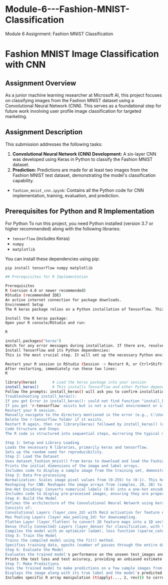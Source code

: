 # Module-6---Fashion-MNIST-Classification
Module 6 Assignment: Fashion MNIST Classification

# Fashion MNIST Image Classification with CNN

## Assignment Overview

As a junior machine learning researcher at Microsoft AI, this project focuses on classifying images from the Fashion MNIST dataset using a Convolutional Neural Network (CNN). This serves as a foundational step for future work involving user profile image classification for targeted marketing.

## Assignment Description

This submission addresses the following tasks:

1.  **Convolutional Neural Network (CNN) Development:** A six-layer CNN was developed using Keras in Python to classify the Fashion MNIST dataset.
2.  **Prediction:** Predictions are made for at least two images from the Fashion MNIST test dataset, demonstrating the model's classification capability.

* `fashion_mnist_cnn.ipynb`: Contains all the Python code for CNN implementation, training, evaluation, and prediction.

## Prerequisites for Python and R Implementation

 For Python
 To run this project, you need Python installed (version 3.7 or higher recommended) along with the following libraries:

* `tensorflow` (includes Keras)
* `numpy`
* `matplotlib`

You can install these dependencies using pip:

```bash
pip install tensorflow numpy matplotlib

## Prerequisites for R Implementation

Prerequisites
R (version 4.0 or newer recommended)
RStudio (recommended IDE)
An active internet connection for package downloads.
Environment Setup
The R keras package relies on a Python installation of TensorFlow. This setup process can sometimes be tricky but is essential.

Install the R keras package:
Open your R console/RStudio and run:

R

install.packages("keras")
Watch for any error messages during installation. If there are, resolve them before proceeding (e.g., internet connection, R version compatibility).
Install TensorFlow and its Python dependencies:
This is the most crucial step. It will set up the necessary Python environment.

Restart your R session in RStudio (Session -> Restart R, or Ctrl+Shift+F10 / Cmd+Shift+F10). This is very important to avoid DLL conflicts.
After restarting, immediately run these two lines:
R

library(keras)       # Load the keras package into your session
install_keras()      # This installs TensorFlow and other Python dependencies
Follow the prompts: install_keras() will ask you to confirm installations and might offer to create a Python virtual environment (e.g., r-tensorflow). It's generally recommended to accept the defaults. This process can take several minutes depending on your internet speed and system.
Troubleshooting install_keras():
If you get Error in install_keras(): could not find function "install_keras": This means library(keras) was not run or failed. Ensure library(keras) runs without error before install_keras().
If you get 'r-tensorflow' exists but is not a virtual environment or similar errors:
Restart your R session.
Manually navigate to the directory mentioned in the error (e.g., C:\Users\YourUser\OneDrive - Nexford University\Documents\.virtualenvs\).
Delete the r-tensorflow folder if it exists.
Restart R again, then run library(keras) followed by install_keras() (or install_keras(envname = "my_new_env") to use a different name).
Code Structure and Steps
The R code is structured into sequential steps, mirroring the typical machine learning workflow.

Step 1: Setup and Library Loading
Loads the necessary R libraries, primarily keras and tensorflow.
Sets up the random seed for reproducibility.
Step 2: Load the Dataset
Uses dataset_fashion_mnist() from keras to download and load the Fashion MNIST training and test datasets.
Prints the initial dimensions of the image and label arrays.
Includes code to display a sample image from the training set, demonstrating raw image loading.
Step 3: Data Pre-processing
Normalization: Scales image pixel values from (0-255) to (0-1). This helps neural networks learn more effectively.
Reshaping for CNN: Reshapes the image arrays from (samples, 28, 28) to (samples, 28, 28, 1). The 1 represents the single grayscale channel, which is required by Keras CNN layers.
One-Hot Encoding: Converts numerical labels (0-9) into a one-hot encoded format (e.g., 2 becomes [0,0,1,0,0,0,0,0,0,0]).
Includes code to display pre-processed images, ensuring they are properly formatted.
Step 4: Build the Model
Defines the architecture of the Convolutional Neural Network using keras_model_sequential().
Consists of:
Convolutional Layers (layer_conv_2d) with ReLU activation for feature extraction.
Max Pooling Layers (layer_max_pooling_2d) for downsampling.
Flatten Layer (layer_flatten) to convert 2D feature maps into a 1D vector.
Dense (Fully Connected) Layers (layer_dense) for classification, with the final layer using softmax activation for multi-class probabilities.
Compiles the model with an optimizer (adam), loss function (sparse_categorical_crossentropy if labels are not one-hot encoded, or categorical_crossentropy if they are), and evaluation metric (accuracy).
Step 5: Train the Model
Trains the compiled model using the fit() method.
Specifies training data, epochs (number of passes through the entire dataset), and validation data (a portion of the training data used to monitor performance during training).
Step 6: Evaluate the Model
Evaluates the trained model's performance on the unseen test_images and test_labels.
Prints the test loss and test accuracy, providing an unbiased estimate of the model's generalization ability.
Step 7: Make Predictions
Uses the trained model to make predictions on a few sample images from the test set.
Displays the image along with its true label and the model's predicted label.
Includes specific R array manipulation (t(apply(..., 2, rev))) to correctly orient the images for plotting in R.



